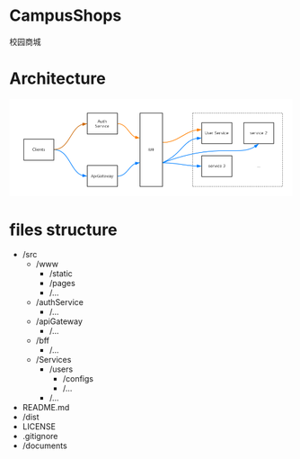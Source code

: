 # CampusShops
校园商城

# Architecture
![architecture](https://github.com/ChenhuaFan/campusShops/blob/master/documents/imgs/structure.png)

# files structure
- /src
  - /www
    - /static
    - /pages
    - /...
  - /authService
    - /...
  - /apiGateway
    - /...
  - /bff
    - /...
  - /Services
    - /users
      - /configs
      - /...
    - /...
- README.md
- /dist
- LICENSE
- .gitignore
- /documents

